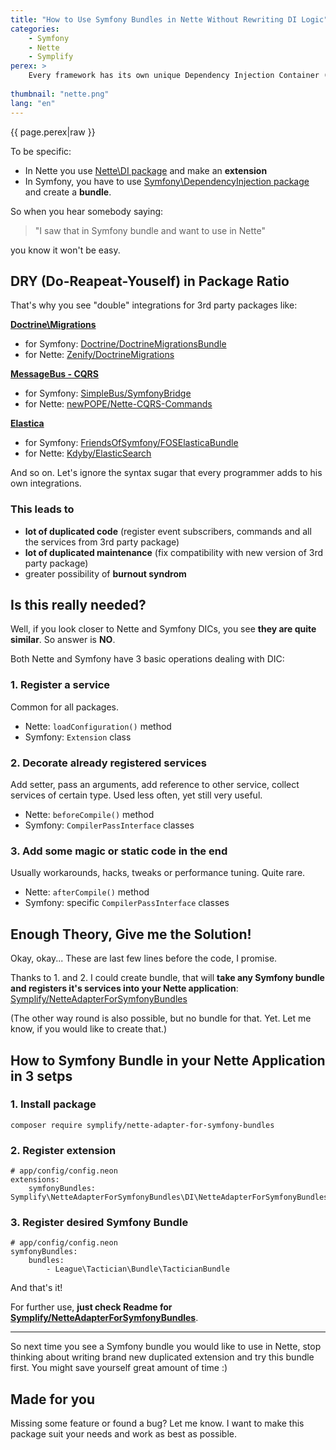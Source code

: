 ```yaml
---
title: "How to Use Symfony Bundles in Nette Without Rewriting DI Logic"
categories:
    - Symfony
    - Nette
    - Symplify
perex: >
    Every framework has its own unique Dependency Injection Container (DIC), where you register your services. <strong>Imagine a set of special glues that are required to add the same paper on different surfaces.</strong> Today I will show you how to use universal glue for Nette surface.
     
thumbnail: "nette.png"
lang: "en"
---
```


<p class="perex">{{ page.perex|raw }}</p>

To be specific: 

- In Nette you use [Nette\DI package](https://github.com/nette/di) and make an **extension**
- In Symfony, you have to use [Symfony\DependencyInjection package](http://symfony.com/doc/current/components/dependency_injection.html) and create a **bundle**.

So when you hear somebody saying:

> "I saw that in Symfony bundle and want to use in Nette"
    
you know it won't be easy.


## DRY (Do-Reapeat-Youself) in Package Ratio

That's why you see "double" integrations for 3rd party packages like:

**[Doctrine\Migrations](https://github.com/doctrine/migrations)**

- for Symfony: [Doctrine/DoctrineMigrationsBundle](https://github.com/doctrine/DoctrineMigrationsBundle/)
- for Nette: [Zenify/DoctrineMigrations](https://github.com/Zenify/DoctrineMigrations)

**[MessageBus - CQRS](http://simplebus.github.io/)** 

- for Symfony: [SimpleBus/SymfonyBridge](https://github.com/SimpleBus/SymfonyBridge)
- for Nette: [newPOPE/Nette-CQRS-Commands](https://github.com/newPOPE/Nette-CQRS-Commands)
 
**[Elastica](https://github.com/ruflin/Elastica)**

- for Symfony: [FriendsOfSymfony/FOSElasticaBundle](https://github.com/FriendsOfSymfony/FOSElasticaBundle)
- for Nette: [Kdyby/ElasticSearch](https://github.com/Kdyby/ElasticSearch)
 
And so on. Let's ignore the syntax sugar that every programmer adds to his own integrations.   

### This leads to

- **lot of duplicated code** (register event subscribers, commands and all the services from 3rd party package)
- **lot of duplicated maintenance** (fix compatibility with new version of 3rd party package)
- greater possibility of **burnout syndrom**

## Is this really needed?

Well, if you look closer to Nette and Symfony DICs, you see **they are quite similar**. So answer is **NO**.

Both Nette and Symfony have 3 basic operations dealing with DIC:
 
### 1. Register a service

Common for all packages.

- Nette: `loadConfiguration()` method
- Symfony: `Extension` class


### 2. Decorate already registered services

Add setter, pass an arguments, add reference to other service, collect services of certain type.
Used less often, yet still very useful.
  
- Nette: `beforeCompile()` method
- Symfony: `CompilerPassInterface` classes


### 3. Add some magic or static code in the end

Usually workarounds, hacks, tweaks or performance tuning. Quite rare.
 
- Nette: `afterCompile()` method
- Symfony: specific `CompilerPassInterface` classes


## Enough Theory, Give me the Solution!

Okay, okay... These are last few lines before the code, I promise.
 
Thanks to 1. and 2. I could create bundle, that will **take any Symfony bundle and registers it's services into your Nette application**: [Symplify/NetteAdapterForSymfonyBundles](https://github.com/Symplify/NetteAdapterForSymfonyBundles)

(The other way round is also possible, but no bundle for that. Yet. Let me know, if you would like to create that.)

## How to Symfony Bundle in your Nette Application in 3 setps 

### 1. Install package

```language-yaml
composer require symplify/nette-adapter-for-symfony-bundles
```
  
### 2. Register extension

```language-yaml
# app/config/config.neon
extensions:
    symfonyBundles: Symplify\NetteAdapterForSymfonyBundles\DI\NetteAdapterForSymfonyBundlesExtension
```

### 3. Register desired Symfony Bundle

```language-yaml
# app/config/config.neon
symfonyBundles:
    bundles:
		- League\Tactician\Bundle\TacticianBundle
```

And that's it!

For further use, **just check Readme for [Symplify/NetteAdapterForSymfonyBundles](https://github.com/Symplify/NetteAdapterForSymfonyBundles)**.

---

So next time you see a Symfony bundle you would like to use in Nette, stop thinking about writing brand new duplicated extension and try this bundle first. You might save yourself great amount of time :) 


## Made for you

Missing some feature or found a bug? Let me know. I want to make this package suit your needs and work as best as possible.
